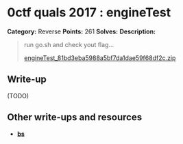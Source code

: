 # 0ctf quals 2017 : engineTest

**Category:** Reverse
**Points:** 261
**Solves:** 
**Description:**

> run go.sh and check yout flag...
> 
> [engineTest_81bd3eba5988a5bf7da1dae59f68df2c.zip](./engineTest_81bd3eba5988a5bf7da1dae59f68df2c.zip)

## Write-up

(TODO)

## Other write-ups and resources

* [__bs__](https://r2s4x.github.io/writeup/2017/03/20/0ctf-2017-enginetest-writeup.html)
